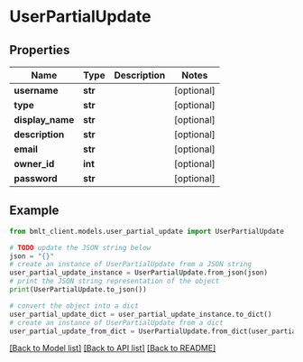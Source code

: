 # UserPartialUpdate


## Properties

Name | Type | Description | Notes
------------ | ------------- | ------------- | -------------
**username** | **str** |  | [optional] 
**type** | **str** |  | [optional] 
**display_name** | **str** |  | [optional] 
**description** | **str** |  | [optional] 
**email** | **str** |  | [optional] 
**owner_id** | **int** |  | [optional] 
**password** | **str** |  | [optional] 

## Example

```python
from bmlt_client.models.user_partial_update import UserPartialUpdate

# TODO update the JSON string below
json = "{}"
# create an instance of UserPartialUpdate from a JSON string
user_partial_update_instance = UserPartialUpdate.from_json(json)
# print the JSON string representation of the object
print(UserPartialUpdate.to_json())

# convert the object into a dict
user_partial_update_dict = user_partial_update_instance.to_dict()
# create an instance of UserPartialUpdate from a dict
user_partial_update_from_dict = UserPartialUpdate.from_dict(user_partial_update_dict)
```
[[Back to Model list]](../README.md#documentation-for-models) [[Back to API list]](../README.md#documentation-for-api-endpoints) [[Back to README]](../README.md)


